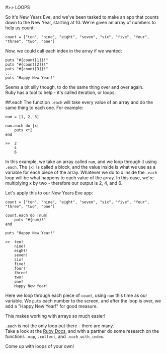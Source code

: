 #>> LOOPS

So it's New Years Eve, and we've been tasked to make an app that counts down to the New Year, starting at 10. We're given an array of numbers to help us count:

	count = ["ten", "nine", "eight", "seven", "six", "five", "four", "three", "two", "one"]

Now, we could call each index in the array if we wanted:

	puts "#{count[1]}!"
	puts "#{count[2]}!"
	puts "#{count[3]}!"
	...
	puts "Happy New Year!"

Seems a bit silly though, to do the same thing over and over again.		
Ruby has a tool to help - it's called iteration, or loops.

##.each
The function `.each` will take every value of an array and do the same thing to each one. For example:

	num = [1, 2, 3]
	
	num.each do |x|
		puts x*2
	end
	
	>>  2
		4
		6

In this example, we take an array called `num`, and we loop through it using `.each`. The `|x|` is called a block, and the value inside is what we use as a variable for each piece of the array. Whatever we do to x inside the `.each` loop will be what happens to each value of the array. In this case, we're multiplying x by two - therefore our output is 2, 4, and 6.		

Let's apply this to our New Years Eve app:

	count = ["ten", "nine", "eight", "seven", "six", "five", "four", "three", "two", "one"]
	
	count.each do |num|
		puts "#{num}!"
	end
	
	puts "Happy New Year!"

	>>	ten!
		nine!
		eight!
		seven!
		six!
		five!
		four!
		three!
		two!
		one!
		Happy New Year!

Here we loop through each piece of `count`, using `num` this time as our variable. We 	`puts` each number to the screen, and after the loop is over, we add a "Happy New Year!" for good measure.

This makes working with arrays so much easier!

`.each` is not the only loop out there - there are many. 		
Take a look at the [Ruby Docs](https://ruby-doc.org/core-2.2.0/Array.html#method-i-map), and with a partner do some research on the functions `.map`, `.collect`, and `.each_with_index`. 		

Come up with loops of your own!
